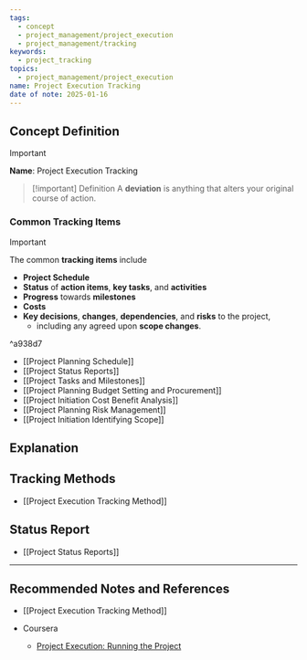 ```yaml
---
tags:
  - concept
  - project_management/project_execution
  - project_management/tracking
keywords:
  - project_tracking
topics:
  - project_management/project_execution
name: Project Execution Tracking
date of note: 2025-01-16
---
```


## Concept Definition

>[!important]
>**Name**: Project Execution Tracking 


>[!important] Definition
>A **deviation** is anything that alters your original course of action.


### Common Tracking Items

>[!important] 
>The common **tracking items** include
>- **Project Schedule**
>- **Status** of **action items**, **key tasks**, and **activities**
>- **Progress** towards **milestones**
>- **Costs**
>- **Key decisions**, **changes**, **dependencies**, and **risks** to the project, 
>	- including any agreed upon **scope changes**.

^a938d7


- [[Project Planning Schedule]]
- [[Project Status Reports]]
- [[Project Tasks and Milestones]]
- [[Project Planning Budget Setting and Procurement]]
- [[Project Initiation Cost Benefit Analysis]]
- [[Project Planning Risk Management]]
- [[Project Initiation Identifying Scope]]


## Explanation


## Tracking Methods

- [[Project Execution Tracking Method]]

## Status Report

- [[Project Status Reports]]



-----------
##  Recommended Notes and References

- [[Project Execution Tracking Method]]

- Coursera
	- [Project Execution: Running the Project](https://www.coursera.org/learn/project-execution-google/home/welcome)